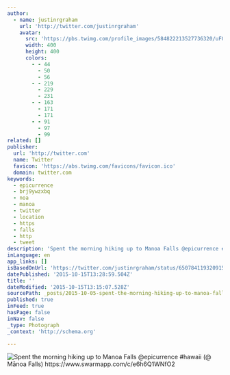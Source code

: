 ```yaml
---
author:
  - name: justinrgraham
    url: 'http://twitter.com/justinrgraham'
    avatar:
      src: 'https://pbs.twimg.com/profile_images/584822213527736320/uFOmBLw6_400x400.jpg'
      width: 400
      height: 400
      colors:
        - - 44
          - 50
          - 56
        - - 219
          - 229
          - 231
        - - 163
          - 171
          - 171
        - - 91
          - 97
          - 99
related: []
publisher:
  url: 'http://twitter.com'
  name: Twitter
  favicon: 'https://abs.twimg.com/favicons/favicon.ico'
  domain: twitter.com
keywords:
  - epicurrence
  - brj9ywzxbq
  - noa
  - manoa
  - twitter
  - location
  - https
  - falls
  - http
  - tweet
description: 'Spent the morning hiking up to Manoa Falls @epicurrence #hawaii (@ Mānoa Falls) https://www.swarmapp.com/c/e6h6Q1WNfO2'
inLanguage: en
app_links: []
isBasedOnUrl: 'https://twitter.com/justinrgraham/status/650784119320915968'
datePublished: '2015-10-15T13:28:59.504Z'
title: ''
dateModified: '2015-10-15T13:15:07.528Z'
sourcePath: _posts/2015-10-05-spent-the-morning-hiking-up-to-manoa-falls-epicurrence-haw.md
published: true
inFeed: true
hasPage: false
inNav: false
_type: Photograph
_context: 'http://schema.org'

---
```

![Spent the morning hiking up to Manoa Falls &commat;epicurrence &num;hawaii &lpar;&commat; Mānoa Falls&rpar; https&colon;&sol;&sol;www&period;swarmapp&period;com&sol;c&sol;e6h6Q1WNfO2](https://pbs.twimg.com/media/CQgMtUcWEAAwsFH.jpg:large)